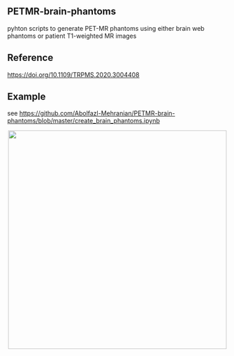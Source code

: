 ## PETMR-brain-phantoms
pyhton scripts to generate PET-MR phantoms using either brain web phantoms or patient T1-weighted MR images

## Reference
https://doi.org/10.1109/TRPMS.2020.3004408

## Example
see https://github.com/Abolfazl-Mehranian/PETMR-brain-phantoms/blob/master/create_brain_phantoms.ipynb

<p align="center">
<img src="https://user-images.githubusercontent.com/44095083/87874025-49f53f80-c9be-11ea-88db-2fe035dd1467.png" width="500">
</p>



